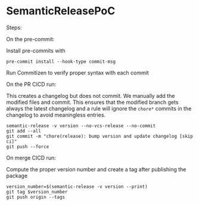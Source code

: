 # SemanticReleasePoC

Steps:

On the pre-commit:

Install pre-commits with

```
pre-commit install --hook-type commit-msg
```

Run Commitizen to verify proper syntax with each commit

On the PR CICD run:

This creates a changelog but does not commit. We manually add the modified files
and commit. This ensures that the modified branch gets always the latest
changelog and a rule will ignore the `chore*` commits in the changelog to avoid
meaningless entries.

```
semantic-release -v version --no-vcs-release --no-commit
git add --all
git commit -m "chore(release): bump version and update changelog [skip ci]"
git push --force
```

On merge CICD run:

Compute the proper version number and create a tag after publishing the package

```
version_number=$(semantic-release -v version --print)
git tag $version_number
git push origin --tags
```
